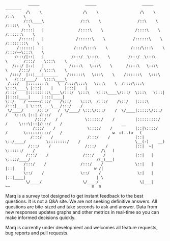               _____                    _____                    _____                   _______         
             /\    \                  /\    \                  /\    \                 /::\    \        
            /::\____\                /::\    \                /::\    \               /::::\    \       
           /::::|   |               /::::\    \              /::::\    \             /::::::\    \      
          /:::::|   |              /::::::\    \            /::::::\    \           /::::::::\    \     
         /::::::|   |             /:::/\:::\    \          /:::/\:::\    \         /:::/~~\:::\    \    
        /:::/|::|   |            /:::/__\:::\    \        /:::/__\:::\    \       /:::/    \:::\    \   
       /:::/ |::|   |           /::::\   \:::\    \      /::::\   \:::\    \     /:::/    / \:::\    \  
      /:::/  |::|___|______    /::::::\   \:::\    \    /::::::\   \:::\    \   /:::/____/   \:::\____\ 
     /:::/   |::::::::\    \  /:::/\:::\   \:::\    \  /:::/\:::\   \:::\____\ |:::|    |     |:::|    |
    /:::/    |:::::::::\____\/:::/  \:::\   \:::\____\/:::/  \:::\   \:::|    ||:::|____|     |:::|____|
    \::/    / ~~~~~/:::/    /\::/    \:::\  /:::/    /\::/   |::::\  /:::|____| \:::\   _\___/:::/    / 
     \/____/      /:::/    /  \/____/ \:::\/:::/    /  \/____|:::::\/:::/    /   \:::\ |::| /:::/    /  
                 /:::/    /            \::::::/    /         |:::::::::/    /     \:::\|::|/:::/    /                          __
                /:::/    /              \::::/    /          |::|\::::/    /       \::::::::::/    /                      w  c(..)o   (
               /:::/    /               /:::/    /           |::| \::/____/         \::::::::/    /                        \__(-)    __)
              /:::/    /               /:::/    /            |::|  ~|                \::::::/    /                             /\   (
             /:::/    /               /:::/    /             |::|   |                 \::::/____/                             /(_)___)
            /:::/    /               /:::/    /              \::|   |                  |::|    |                              w /|
            \::/    /                \::/    /                \:|   |                  |::|____|                               | \
             \/____/                  \/____/                  \|___|                   ~~                                    m  m
                                                                                                   
                                                                                                   
Marq is a survey tool designed to get instant feedback to the best questions. It is not a Q&A site. We are not seeking definitive answers. All questions are bite-sized and take seconds to ask and answer. Data from new responses updates graphs and other metrics in real-time so you can make informed decisions quickly.

Marq is currently under development and welcomes all feature requests, bug reports and pull requests.